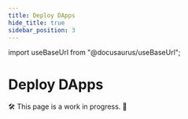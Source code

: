 ```yaml
---
title: Deploy DApps
hide_title: true
sidebar_position: 3
---
```


import useBaseUrl from "@docusaurus/useBaseUrl";

# Deploy DApps

🛠 This page is a work in progress. 🚧
